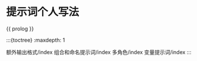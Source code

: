 # 提示词个人写法

{{ prolog }}

:::{toctree}
:maxdepth: 1

额外输出格式/index
组合和命名提示词/index
多角色/index
变量提示词/index
:::
